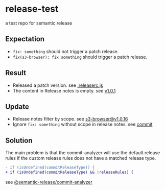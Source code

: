 # release-test
a test repo for semantic release

## Expectation

- `fix: something` should not trigger a patch release.
- `fix(s3-browser): fix something` should trigger a patch release.

## Result

- Released a patch version. see [.releaserc.js](https://github.com/gary-Shen/release-test/blob/main/.releaserc.js#L10)
- The content in Release notes is empty. see [v1.0.1](https://github.com/gary-Shen/release-test/releases/tag/s3-browser%40v1.0.1)

## Update

- Release notes filter by scope. see [s3-browser@v1.0.16](https://github.com/gary-Shen/release-test/releases/tag/s3-browser%40v1.0.16)
- Ignore `fix: something` without scope in release notes. see [commit](https://github.com/gary-Shen/release-test/commit/e8b98286952dbf62e0220f647aaaaf917dfa3c74)

## Solution

The main problem is that the commit-analyzer will use the default release rules if the custom release rules does not have a matched release type.

```diff
- if (isUndefined(commitReleaseType)) {
+ if (isUndefined(commitReleaseType) && !releaseRules) {
```

see [@semantic-release/commit-analyzer](https://github.com/semantic-release/commit-analyzer/blob/master/index.js#L56)


